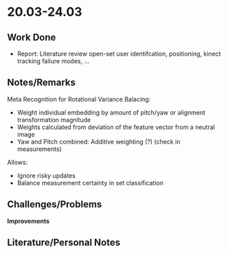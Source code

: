# 20.03-24.03

## Work Done

- Report: Literature review open-set user identifcation, positioning, kinect tracking failure modes, ...

## Notes/Remarks

Meta Recognition for Rotational Variance Balacing:
- Weight individual embedding by amount of pitch/yaw or alignment transformation magnitude
- Weights calculated from deviation of the feature vector from a neutral image
- Yaw and Pitch combined: Additive weighting (?) (check in measurements)

Allows:
- Ignore risky updates
- Balance measurement certainty in set classification

## Challenges/Problems

**Improvements**

	
## Literature/Personal Notes


